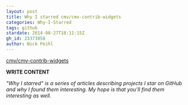```yaml
---
layout: post
title: Why I starred cmv/cmv-contrib-widgets
categories: Why-I-Starred
tags: github
stardate: 2014-08-27T18:11:15Z
gh_id: 23373858
author: Nick Peihl
---
```


[cmv/cmv-contrib-widgets](https://github.com/cmv/cmv-contrib-widgets)

**WRITE CONTENT**

*"Why I starred" is a series of articles describing projects I star on GitHub and why I found them interesting. My hope is that you'll find them interesting as well.*

